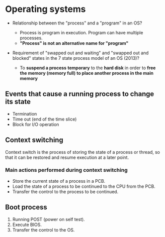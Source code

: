 # Operating systems

+ Relationship between the "process" and a "program" in an OS?
    - Process is program in execution. Program can have multiple processes.
	- **"Process" is not an alternative name for "program"**

+ Requirement of "swapped out and waiting" and "swapped out and blocked" states
in the 7 state process model of an OS (2013)?
    - To **suspend a process** **temporary** to the **hard disk** in order to
   	**free the memory (memory full) to place another process in the main memory**

## Events that cause a running process to change its state

+ Termination
+ Time out (end of the time slice)
+ Block for I/O operation

## Context switching

Context switch is the process of storing the state of a process or thread, so
that it can be restored and resume execution at a later point. 

### Main actions performed during context switching

+ Store the current state of a process in a PCB.
+ Load the state of a process to be continued to the CPU from the PCB.
+ Transfer the control to the process to be continued.

## Boot process

1. Running POST (power on self test).
1. Execute BIOS.
1. Transfer the control to the OS.
